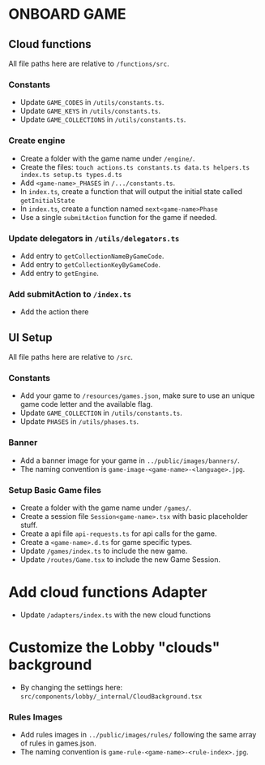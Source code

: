 # ONBOARD GAME

## Cloud functions

All file paths here are relative to `/functions/src`.

### Constants

- Update `GAME_CODES` in `/utils/constants.ts`.
- Update `GAME_KEYS` in `/utils/constants.ts`.
- Update `GAME_COLLECTIONS` in `/utils/constants.ts`.

### Create engine

- Create a folder with the game name under `/engine/`.
- Create the files: `touch actions.ts constants.ts data.ts helpers.ts index.ts setup.ts types.d.ts`
- Add `<game-name>_PHASES` in `/.../constants.ts`.
- In `index.ts`, create a function that will output the initial state called `getInitialState`
- In `index.ts`, create a function named `next<game-name>Phase`
- Use a single `submitAction` function for the game if needed.

### Update delegators in `/utils/delegators.ts`

- Add entry to `getCollectionNameByGameCode`.
- Add entry to `getCollectionKeyByGameCode`.
- Add entry to `getEngine`.

### Add submitAction to `/index.ts`

- Add the action there

## UI Setup

All file paths here are relative to `/src`.

### Constants

- Add your game to `/resources/games.json`, make sure to use an unique game code letter and the available flag.
- Update `GAME_COLLECTION` in `/utils/constants.ts`.
- Update `PHASES` in `/utils/phases.ts`.

### Banner

- Add a banner image for your game in `../public/images/banners/`.
- The naming convention is `game-image-<game-name>-<language>.jpg`.

### Setup Basic Game files

- Create a folder with the game name under `/games/`.
- Create a session file `Session<game-name>.tsx` with basic placeholder stuff.
- Create a api file `api-requests.ts` for api calls for the game.
- Create a `<game-name>.d.ts` for game specific types.
- Update `/games/index.ts` to include the new game.
- Update `/routes/Game.tsx` to include the new Game Session.

# Add cloud functions Adapter

- Update `/adapters/index.ts` with the new cloud functions

# Customize the Lobby "clouds" background

- By changing the settings here: `src/components/lobby/_internal/CloudBackground.tsx`

### Rules Images

- Add rules images in `../public/images/rules/` following the same array of rules in games.json.
- The naming convention is `game-rule-<game-name>-<rule-index>.jpg`.

